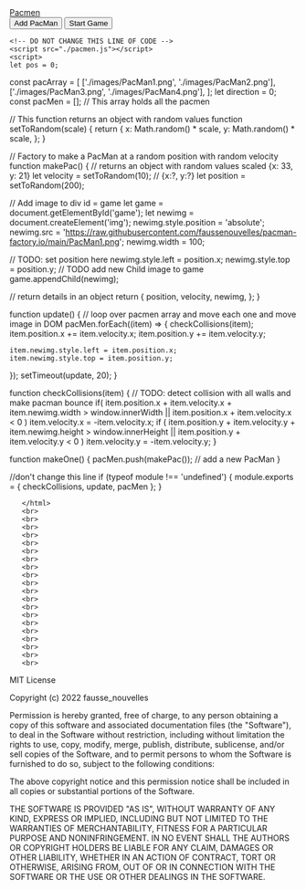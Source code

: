 <html>

<head>
   <a href="https://faussenouvelles.github.io/pacman-factory.io/"> Pacmen </a>
</head>

<body>
    <div id='game'>
        <button onclick='makeOne()' width='200' height='30'>Add PacMan</button>
        <button onclick='update()' width='200' height='30'>Start Game</button>
    </div>

    <!-- DO NOT CHANGE THIS LINE OF CODE -->
    <script src="./pacmen.js"></script>
    <script>
    let pos = 0;
const pacArray = [
  ['./images/PacMan1.png', './images/PacMan2.png'],
  ['./images/PacMan3.png', './images/PacMan4.png'],
];
let direction = 0;
const pacMen = []; // This array holds all the pacmen

// This function returns an object with random values
function setToRandom(scale) {
  return {
    x: Math.random() * scale,
    y: Math.random() * scale,
  };
}

// Factory to make a PacMan at a random position with random velocity
function makePac() {
  // returns an object with random values scaled {x: 33, y: 21}
  let velocity = setToRandom(10); // {x:?, y:?}
  let position = setToRandom(200);

  // Add image to div id = game
  let game = document.getElementById('game');
  let newimg = document.createElement('img');
  newimg.style.position = 'absolute';
  newimg.src = 'https://raw.githubusercontent.com/faussenouvelles/pacman-factory.io/main/PacMan1.png';
  newimg.width = 100;

  // TODO: set position here
newimg.style.left = position.x;
newimg.style.top = position.y;
  // TODO add new Child image to game
  game.appendChild(newimg);

  // return details in an object
  return {
    position,
    velocity,
    newimg,
  };
}

function update() {
  // loop over pacmen array and move each one and move image in DOM
  pacMen.forEach((item) => {
    checkCollisions(item);
    item.position.x += item.velocity.x;
    item.position.y += item.velocity.y;

    item.newimg.style.left = item.position.x;
    item.newimg.style.top = item.position.y;
  });
  setTimeout(update, 20);
}

function checkCollisions(item) {
  // TODO: detect collision with all walls and make pacman bounce
  if(
    item.position.x + item.velocity.x + item.newimg.width > window.innerWidth
||
    item.position.x + item.velocity.x < 0
  )
  item.velocity.x = -item.velocity.x;
  if (
    item.position.y + item.velocity.y + item.newimg.height > window.innerHeight
||
    item.position.y + item.velocity.y < 0
  )
  item.velocity.y = -item.velocity.y;
}

function makeOne() {
  pacMen.push(makePac()); // add a new PacMan
}

//don't change this line
if (typeof module !== 'undefined') {
  module.exports = { checkCollisions, update, pacMen };
}
        </script>
</body>

       </html>
       <br>
       <br>
       <br>
       <br>
       <br>
       <br>
       <br>
       <br>
       <br>
       <br>
       <br>
       <br>
       <br>
       <br>
       <br>
       <br>
       <br>
       <br>
       <br>
       <br>

MIT License

Copyright (c) 2022 fausse_nouvelles

Permission is hereby granted, free of charge, to any person obtaining a copy
of this software and associated documentation files (the "Software"), to deal
in the Software without restriction, including without limitation the rights
to use, copy, modify, merge, publish, distribute, sublicense, and/or sell
copies of the Software, and to permit persons to whom the Software is
furnished to do so, subject to the following conditions:

The above copyright notice and this permission notice shall be included in all
copies or substantial portions of the Software.

THE SOFTWARE IS PROVIDED "AS IS", WITHOUT WARRANTY OF ANY KIND, EXPRESS OR
IMPLIED, INCLUDING BUT NOT LIMITED TO THE WARRANTIES OF MERCHANTABILITY,
FITNESS FOR A PARTICULAR PURPOSE AND NONINFRINGEMENT. IN NO EVENT SHALL THE
AUTHORS OR COPYRIGHT HOLDERS BE LIABLE FOR ANY CLAIM, DAMAGES OR OTHER
LIABILITY, WHETHER IN AN ACTION OF CONTRACT, TORT OR OTHERWISE, ARISING FROM,
OUT OF OR IN CONNECTION WITH THE SOFTWARE OR THE USE OR OTHER DEALINGS IN THE
SOFTWARE.
